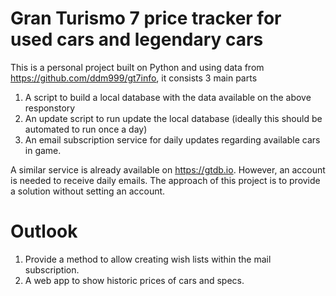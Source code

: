 # Gran Turismo 7 price tracker for used cars and legendary cars

This is a personal project built on Python and using data from https://github.com/ddm999/gt7info, it consists 3 main parts

1. A script to build a local database with the data available on the above responstory
2. An update script to run update the local database (ideally this should be automated to run once a day)
3. An email subscription service for daily updates regarding available cars in game.

A similar service is already available on https://gtdb.io. However, an account is needed to receive daily emails. The approach of this project is to provide a solution without setting an account.

# Outlook

1. Provide a method to allow creating wish lists within the mail subscription.
2. A web app to show historic prices of cars and specs.